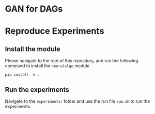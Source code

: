 # GAN for DAGs


# Reproduce Experiments

## Install the module
Please navigate to the root of this repository, and run the following command to install the `neuralalgo` module.
```
pip install -e .
```

## Run the experiments
Navigate to the `experiments/` folder and use the run file `run.sh` to run the experiments. 
